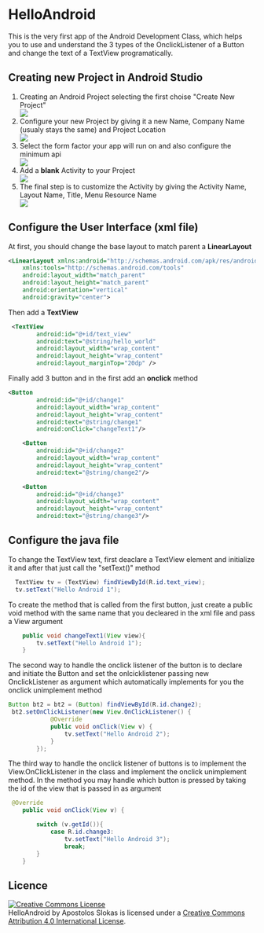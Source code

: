 # HelloAndroid
This is the very first app of the Android Development Class, which helps you to use and understand the 3 types of the OnclickListener of a Button and change the text of a TextView programatically.
## Creating new Project in Android Studio
<ol>
<li> Creating an Android Project selecting the first choise "Create New Project" </li>

<img src="https://github.com/solotsopa/HelloAndroid/blob/master/ScreenShots/CreateProject0.png">

<li> Configure your new Project by giving it a new Name, Company Name (usualy stays the same) and Project Location </li>

<img src="https://github.com/solotsopa/HelloAndroid/blob/master/ScreenShots/CreateProject1.png">

<li> Select the form factor your app will run on and also configure the minimum api </li>

<img src="https://github.com/solotsopa/HelloAndroid/blob/master/ScreenShots/CreateProject2.png">

<li> Add a <b>blank</b> Activity to your Project </li>

<img src="https://github.com/solotsopa/HelloAndroid/blob/master/ScreenShots/CreateProject3.png">

<li> The final step is to customize the Activity by giving the Activity Name, Layout Name, Title, Menu Resource Name </li>

<img src="https://github.com/solotsopa/HelloAndroid/blob/master/ScreenShots/CreateProject4.png">

</ol>

## Configure the User Interface (xml file)

At first, you should change the base layout to match parent a <b>LinearLayout</b>
```xml
<LinearLayout xmlns:android="http://schemas.android.com/apk/res/android"
    xmlns:tools="http://schemas.android.com/tools"
    android:layout_width="match_parent"
    android:layout_height="match_parent"
    android:orientation="vertical"
    android:gravity="center">
```



Then add a <b>TextView</b>

```xml
 <TextView
        android:id="@+id/text_view"
        android:text="@string/hello_world"
        android:layout_width="wrap_content"
        android:layout_height="wrap_content"
        android:layout_marginTop="20dp" />
```

Finally add 3 button and in the first add an <b>onclick</b> method 

```xml
<Button
        android:id="@+id/change1"
        android:layout_width="wrap_content"
        android:layout_height="wrap_content"
        android:text="@string/change1"
        android:onClick="changeText1"/>

    <Button
        android:id="@+id/change2"
        android:layout_width="wrap_content"
        android:layout_height="wrap_content"
        android:text="@string/change2"/>

    <Button
        android:id="@+id/change3"
        android:layout_width="wrap_content"
        android:layout_height="wrap_content"
        android:text="@string/change3"/>
```

## Configure the java file

To change the TextView text, first deaclare a TextView element and initialize it and after that just call the "setText()" method

```java
  TextView tv = (TextView) findViewById(R.id.text_view);
  tv.setText("Hello Android 1");
```

To create the method that is called from the first button, just create a public void method with the same name that you decleared in the xml file and pass a View argument

```java
    public void changeText1(View view){
        tv.setText("Hello Android 1");
    }
```

The second way to handle the onclick listener of the button is to declare and initiate the Button and set the onlcicklistener passing new OnclickListener as argument which automatically implements for you the onclick unimplement method


```java
Button bt2 = bt2 = (Button) findViewById(R.id.change2);
 bt2.setOnClickListener(new View.OnClickListener() {
            @Override
            public void onClick(View v) {
                tv.setText("Hello Android 2");
            }
        });

```

The third way to handle the onclick listener of buttons is to implement the View.OnClickListener in the class and implement the onclick unimplement method. In the method you may handle which button is pressed by taking the id of the view that is passed in as argument

```java
 @Override
    public void onClick(View v) {

        switch (v.getId()){
            case R.id.change3:
                tv.setText("Hello Android 3");
                break;
        }
    }
```

## Licence

<a rel="license" href="http://creativecommons.org/licenses/by/4.0/"><img alt="Creative Commons License" style="border-width:0" src="https://i.creativecommons.org/l/by/4.0/88x31.png" /></a><br /><span xmlns:dct="http://purl.org/dc/terms/" property="dct:title">HelloAndroid</span> by <span xmlns:cc="http://creativecommons.org/ns#" property="cc:attributionName">Apostolos SIokas</span> is licensed under a <a rel="license" href="http://creativecommons.org/licenses/by/4.0/">Creative Commons Attribution 4.0 International License</a>.

